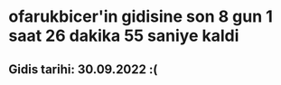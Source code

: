 # ofarukbicer'in gidisine son 8 gun 1 saat 26 dakika 55 saniye kaldi

## Gidis tarihi: 30.09.2022 :(